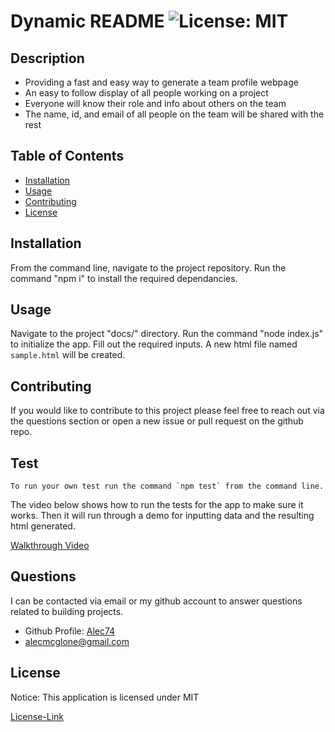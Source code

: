 # Dynamic README ![License: MIT](https://img.shields.io/badge/License-MIT-yellow.svg)

  ## Description

  * Providing a fast and easy way to generate a team profile webpage
  * An easy to follow display of all people working on a project
  * Everyone will know their role and info about others on the team
  * The name, id, and email of all people on the team will be shared with the rest
  
  ## Table of Contents
  * [Installation](#installation)
  * [Usage](#usage)
  * [Contributing](#contributing)
  * [License](#license)
  
  ## Installation

  From the command line, navigate to the project repository. Run the command "npm i" to install the required dependancies.

  ## Usage

  Navigate to the project "docs/" directory. Run the command "node index.js" to initialize the app. Fill out the required inputs. A new html file named `sample.html` will be created.

  ## Contributing

  If you would like to contribute to this project please feel free to reach out via the questions section or open a new issue or pull request on the github repo.

  ## Test

    To run your own test run the command `npm test` from the command line.

  The video below shows how to run the tests for the app to make sure it works. Then it will run through a demo for inputting data and the resulting html generated.

  [Walkthrough Video](https://drive.google.com/file/d/11AfRw5CJWCzxXPSdJkcVzs5sLvUHDF36/view?usp=sharing)
  

  ## Questions

  I can be contacted via email or my github account to answer questions related to building projects.

  * Github Profile: [Alec74](https://github.com/Alec74)
  * alecmcglone@gmail.com
  
  ## License
  Notice: This application is licensed under MIT
  
  [License-Link](../LICENSE)
    
  
